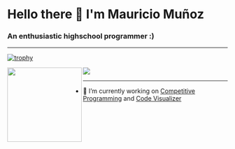 <p align = "center">
 <h1> Hello there 👋 I'm Mauricio Muñoz </h1>
 <h3>An enthusiastic highschool programmer :) </h3>
</p>

---

[![trophy](https://github-profile-trophy.vercel.app/?username=Mau-MD&theme=nord&column=6&row=1&margin-w=15)](https://github.com/ryo-ma/github-profile-trophy)

<div>
  <img height="170" align="left" src="https://github-readme-stats.vercel.app/api?username=Mau-MD&count_private=true&include_all_commits=true&theme=dracula" />
  <img src="https://github-readme-stats.vercel.app/api/top-langs/?username=Mau-MD&layout=compact&theme=dracula" />
</div>


---
- 🔭 I’m currently working on [Competitive Programming](https://github.com/Mau-MD/Competitive-Programming) and [Code Visualizer](https://github.com/Mau-MD/CodeVisualizer)


<!--
**Mau-MD/Mau-MD** is a ✨ _special_ ✨ repository because its `README.md` (this file) appears on your GitHub profile.

Here are some ideas to get you started:

- 🔭 I’m currently working on ...
- 🌱 I’m currently learning ...
- 👯 I’m looking to collaborate on ...
- 🤔 I’m looking for help with ...
- 💬 Ask me about ...
- 📫 How to reach me: ...
- 😄 Pronouns: ...
- ⚡ Fun fact: ...
-->
